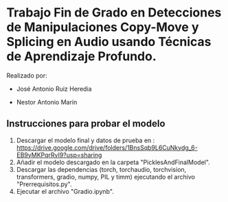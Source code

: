 # Trabajo Fin de Grado en Detecciones de Manipulaciones Copy-Move y Splicing en Audio usando Técnicas de Aprendizaje Profundo. 
Realizado por:

- José Antonio Ruiz Heredia

- Nestor Antonio Marín


## Instrucciones para probar el modelo

1. Descargar el modelo final y datos de prueba en : https://drive.google.com/drive/folders/1BnsSqb9L6CuNkydg_6-EB9yMKPqrRvI9?usp=sharing
2. Añadir el modelo descargado en la carpeta "PicklesAndFinalModel".
3. Descargar las dependencias (torch, torchaudio, torchvision, transformers, gradio, numpy, PIL y timm) ejecutando el archivo "Prerrequisitos.py".
4. Ejecutar el archivo "Gradio.ipynb".

